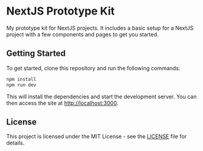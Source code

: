 # NextJS Prototype Kit

My prototype kit for NextJS projects. It includes a basic setup for a NextJS project with a few components and pages to get you started.

## Getting Started

To get started, clone this repository and run the following commands:

```bash
npm install
npm run dev
```

This will install the dependencies and start the development server. You can then access the site at [http://localhost:3000](http://localhost:3000).

## License

This project is licensed under the MIT License - see the [LICENSE](LICENSE) file for details.
